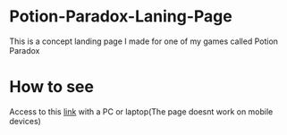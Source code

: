 # Potion-Paradox-Laning-Page
This is a concept landing page I made for one of my games called Potion Paradox

# How to see
Access to this [link](https://cosmic3d.github.io/Potion-Paradox-Laning-Page/) with a PC or laptop(The page doesnt work on mobile devices)
